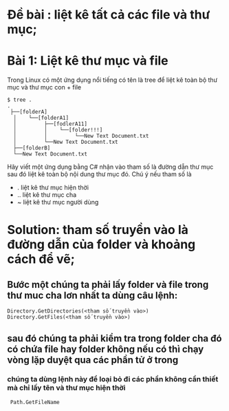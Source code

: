 # Đề bài : liệt kê tất cả các file và thư mục;

# Bài 1: Liệt kê thư mục và file
Trong Linux có một ứng dụng nổi tiếng có tên là tree để liệt kê toàn bộ thư mục và thư mục con + file
```
$ tree .
.
 ├──[folderA]
  │    └──[folderA1]
  │         ├──[fodlerA11]
  │         │    └──[folder!!!]
  │         │         └──New Text Document.txt
  │         └──New Text Document.txt
  ├──[folderB]
  └──New Text Document.txt
```
Hãy viết một ứng dụng bằng C# nhận vào tham số là đường dẫn thư mục sau đó liệt kê toàn bộ nội dung thư mục đó.
Chú ý nếu tham số là
- . liệt kê thư mục hiện thời
- .. liệt kê thư mục cha
- ~ liệt kê thư mục người dùng 
# Solution:  tham số truyền vào là đường dẫn của folder và khoảng cách để vẽ;

## Bước một chúng ta phải lấy folder và file trong thư muc cha lơn nhất ta dùng câu lệnh:
```
Directory.GetDirectories(<tham số truyền vào>)
Directory.GetFiles(<tham số truyền vào>)
```
##  sau đó chúng ta phải kiểm tra trong folder cha đó có chứa file hay folder không nếu có thì chạy vòng lặp duyệt qua các phần tử ở trong 
### chúng ta dùng lệnh này để loại bỏ đi các phần không cần thiết mà chỉ lấy tên và thư mục hiện thời
```
 Path.GetFileName
```


